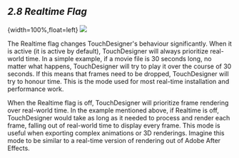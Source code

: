 ## *2.8 Realtime Flag*

{width=100%,float=left}
![](images/2.8/realtime-1.png)

The Realtime flag changes TouchDesigner's behaviour significantly. When it is active (it is active by default), TouchDesigner will always prioritize real-world time. In a simple example, if a movie file is 30 seconds long, no matter what happens, TouchDesigner will try to play it over the course of 30 seconds. If this means that frames need to be dropped, TouchDesigner will try to honour time. This is the mode used for most real-time installation and performance work. 

When the Realtime flag is off, TouchDesigner will prioritize frame rendering over real-world time. In the example mentioned above, if Realtime is off, TouchDesigner would take as long as it needed to process and render each frame, falling out of real-world time to display every frame. This mode is useful when exporting complex animations or 3D renderings. Imagine this mode to be similar to a real-time version of rendering out of Adobe After Effects. 
